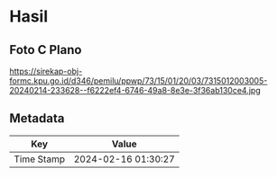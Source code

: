# Hasil

## Foto C Plano

https://sirekap-obj-formc.kpu.go.id/d346/pemilu/ppwp/73/15/01/20/03/7315012003005-20240214-233628--f6222ef4-6746-49a8-8e3e-3f36ab130ce4.jpg


## Metadata

| Key        | Value               |
| ---------- | ------------------- |
| Time Stamp | 2024-02-16 01:30:27 |




